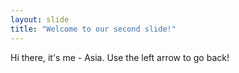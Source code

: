 ```yaml
---
layout: slide
title: "Welcome to our second slide!"
---
```


Hi there, it's me - Asia.
Use the left arrow to go back!
